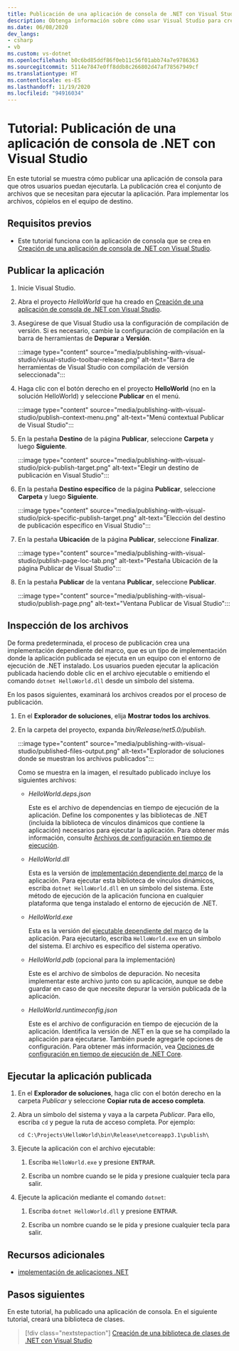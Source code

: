 ```yaml
---
title: Publicación de una aplicación de consola de .NET con Visual Studio
description: Obtenga información sobre cómo usar Visual Studio para crear el conjunto de archivos necesarios para ejecutar una aplicación de .NET.
ms.date: 06/08/2020
dev_langs:
- csharp
- vb
ms.custom: vs-dotnet
ms.openlocfilehash: b0c6bd85ddf86f0eb11c56f01abb74a7e9786363
ms.sourcegitcommit: 5114e7847e0ff8ddb8c266802d47af78567949cf
ms.translationtype: HT
ms.contentlocale: es-ES
ms.lasthandoff: 11/19/2020
ms.locfileid: "94916034"
---
```

# <a name="tutorial-publish-a-net-console-application-using-visual-studio"></a>Tutorial: Publicación de una aplicación de consola de .NET con Visual Studio

En este tutorial se muestra cómo publicar una aplicación de consola para que otros usuarios puedan ejecutarla. La publicación crea el conjunto de archivos que se necesitan para ejecutar la aplicación. Para implementar los archivos, cópielos en el equipo de destino.

## <a name="prerequisites"></a>Requisitos previos

- Este tutorial funciona con la aplicación de consola que se crea en [Creación de una aplicación de consola de .NET con Visual Studio](with-visual-studio.md).

## <a name="publish-the-app"></a>Publicar la aplicación

1. Inicie Visual Studio.

1. Abra el proyecto *HelloWorld* que ha creado en [Creación de una aplicación de consola de .NET con Visual Studio](with-visual-studio.md).

1. Asegúrese de que Visual Studio usa la configuración de compilación de versión. Si es necesario, cambie la configuración de compilación en la barra de herramientas de **Depurar** a **Versión**.

   :::image type="content" source="media/publishing-with-visual-studio/visual-studio-toolbar-release.png" alt-text="Barra de herramientas de Visual Studio con compilación de versión seleccionada":::

1. Haga clic con el botón derecho en el proyecto **HelloWorld** (no en la solución HelloWorld) y seleccione **Publicar** en el menú.

   :::image type="content" source="media/publishing-with-visual-studio/publish-context-menu.png" alt-text="Menú contextual Publicar de Visual Studio":::

1. En la pestaña **Destino** de la página **Publicar**, seleccione **Carpeta** y luego **Siguiente**.

   :::image type="content" source="media/publishing-with-visual-studio/pick-publish-target.png" alt-text="Elegir un destino de publicación en Visual Studio":::

1. En la pestaña **Destino específico** de la página **Publicar**, seleccione **Carpeta** y luego **Siguiente**.

   :::image type="content" source="media/publishing-with-visual-studio/pick-specific-publish-target.png" alt-text="Elección del destino de publicación específico en Visual Studio":::

1. En la pestaña **Ubicación** de la página **Publicar**, seleccione **Finalizar**.

   :::image type="content" source="media/publishing-with-visual-studio/publish-page-loc-tab.png" alt-text="Pestaña Ubicación de la página Publicar de Visual Studio":::

1. En la pestaña **Publicar** de la ventana **Publicar**, seleccione **Publicar**.

   :::image type="content" source="media/publishing-with-visual-studio/publish-page.png" alt-text="Ventana Publicar de Visual Studio":::

## <a name="inspect-the-files"></a>Inspección de los archivos

De forma predeterminada, el proceso de publicación crea una implementación dependiente del marco, que es un tipo de implementación donde la aplicación publicada se ejecuta en un equipo con el entorno de ejecución de .NET instalado. Los usuarios pueden ejecutar la aplicación publicada haciendo doble clic en el archivo ejecutable o emitiendo el comando `dotnet HelloWorld.dll` desde un símbolo del sistema.

En los pasos siguientes, examinará los archivos creados por el proceso de publicación.

1. En el **Explorador de soluciones**, elija **Mostrar todos los archivos**.

1. En la carpeta del proyecto, expanda *bin/Release/net5.0/publish*.

   :::image type="content" source="media/publishing-with-visual-studio/published-files-output.png" alt-text="Explorador de soluciones donde se muestran los archivos publicados":::

   Como se muestra en la imagen, el resultado publicado incluye los siguientes archivos:

   * *HelloWorld.deps.json*

      Este es el archivo de dependencias en tiempo de ejecución de la aplicación. Define los componentes y las bibliotecas de .NET (incluida la biblioteca de vínculos dinámicos que contiene la aplicación) necesarios para ejecutar la aplicación. Para obtener más información, consulte [Archivos de configuración en tiempo de ejecución](https://github.com/dotnet/cli/blob/85ca206d84633d658d7363894c4ea9d59e515c1a/Documentation/specs/runtime-configuration-file.md).

   * *HelloWorld.dll*

      Esta es la versión de [implementación dependiente del marco](../deploying/deploy-with-cli.md#framework-dependent-deployment) de la aplicación. Para ejecutar esta biblioteca de vínculos dinámicos, escriba `dotnet HelloWorld.dll` en un símbolo del sistema. Este método de ejecución de la aplicación funciona en cualquier plataforma que tenga instalado el entorno de ejecución de .NET.

   * *HelloWorld.exe*

      Esta es la versión del [ejecutable dependiente del marco](../deploying/deploy-with-cli.md#framework-dependent-executable) de la aplicación. Para ejecutarlo, escriba `HelloWorld.exe` en un símbolo del sistema. El archivo es específico del sistema operativo.

   * *HelloWorld.pdb* (opcional para la implementación)

      Este es el archivo de símbolos de depuración. No necesita implementar este archivo junto con su aplicación, aunque se debe guardar en caso de que necesite depurar la versión publicada de la aplicación.

   * *HelloWorld.runtimeconfig.json*

      Este es el archivo de configuración en tiempo de ejecución de la aplicación. Identifica la versión de .NET en la que se ha compilado la aplicación para ejecutarse. También puede agregarle opciones de configuración. Para obtener más información, vea [Opciones de configuración en tiempo de ejecución de .NET Core](../run-time-config/index.md#runtimeconfigjson).

## <a name="run-the-published-app"></a>Ejecutar la aplicación publicada

1. En el **Explorador de soluciones**, haga clic con el botón derecho en la carpeta *Publicar* y seleccione **Copiar ruta de acceso completa**.

1. Abra un símbolo del sistema y vaya a la carpeta *Publicar*. Para ello, escriba `cd` y pegue la ruta de acceso completa. Por ejemplo:

   ```console
   cd C:\Projects\HelloWorld\bin\Release\netcoreapp3.1\publish\
   ```

1. Ejecute la aplicación con el archivo ejecutable:

   1. Escriba `HelloWorld.exe` y presione <kbd>ENTRAR</kbd>.

   1. Escriba un nombre cuando se le pida y presione cualquier tecla para salir.

1. Ejecute la aplicación mediante el comando `dotnet`:

   1. Escriba `dotnet HelloWorld.dll` y presione <kbd>ENTRAR</kbd>.

   1. Escriba un nombre cuando se le pida y presione cualquier tecla para salir.

## <a name="additional-resources"></a>Recursos adicionales

- [implementación de aplicaciones .NET](../deploying/index.md)

## <a name="next-steps"></a>Pasos siguientes

En este tutorial, ha publicado una aplicación de consola. En el siguiente tutorial, creará una biblioteca de clases.

> [!div class="nextstepaction"]
> [Creación de una biblioteca de clases de .NET con Visual Studio](library-with-visual-studio.md)

